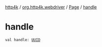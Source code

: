 [http4k](../../index.md) / [org.http4k.webdriver](../index.md) / [Page](index.md) / [handle](./handle.md)

# handle

`val handle: `[`UUID`](https://docs.oracle.com/javase/9/docs/api/java/util/UUID.html)
